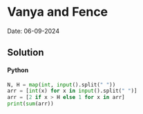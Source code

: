 
# Vanya and Fence

Date: 06-09-2024

## Solution
#### Python
```python
N, H = map(int, input().split(" "))
arr = [int(x) for x in input().split(" ")]
arr = [2 if x > H else 1 for x in arr]
print(sum(arr))
```
        
